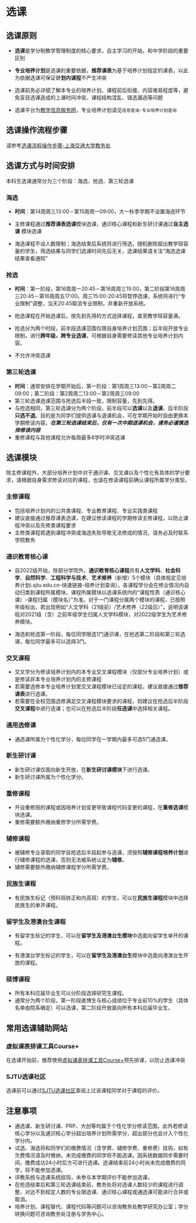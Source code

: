 # 选课

## 选课原则

- **选课**是学分制教学管理制度的核心要求，自主学习的开始，和中学阶段的重要区别

- **专业培养计划**是选课的重要依据，**推荐课表**为基于培养计划指定的课表，以此为依据选课可保证**计划内课程**不产生冲突

- 选课前务必详细了解本专业的培养计划、课程前后衔接、内容难易程度等，避免盲目选课造成的上课时间冲突、课程结构混乱、错选漏选等问题

- 选课平台为[教学信息服务网](https://i.sjtu.edu.cn/)，专业培养计划请见`信息查询-专业培养计划查询`

## 选课操作流程步骤

请参考[选课流程操作步骤-上海交通大学教务处](https://jwc.sjtu.edu.cn/info/1222/6510.htm)

## 选课方式与时间安排

本科生选课通常分为三个阶段：海选、抢选、第三轮选课

### 海选

- **时间**：第14周周三13:00－第15周周一09:00，大一秋季学期不设置海选环节
- 主修课程通过**推荐课表选课**模块选课，通识核心课程和新生研讨课通过**自主选课** 模块选课

- 海选课程不设人数限制；海选结束后系统将进行筛选，随机删除超出教学班容量的学生，筛选结果与同学们选课时间先后无关，选课结果请关注“海选选课结果查看通知”

### 抢选

- **时间**：第一阶段，第16周周一20:45－第16周周三15:00，第二阶段第16周周三20:45－第16周周五17:00。周三15:00-20:45将暂停选课，系统将进行“专业限制”调整，当天20:45取消专业限制，并重新开放系统。
- 抢选课程在开始选课后，按先到先得的方式选择课程，直至教学班容量满。

- 抢选分为两个时段，前半段选课范围仅限自身培养计划范围；后半段开放专业限制，进行**跨年级、跨专业选课**，可根据自身需要修读其他专业培养计划内容。
- 不允许冲突选课

### 第三轮选课

- **时间**：通常安排在学期开始后，第一阶段：第1周周三13:00－第2周周二09:00；第二阶段：第2周周二13:00－第2周周三09:00
- 第三轮选课选课范围与抢选后半段一致，限制容量，先到先得。
- 与抢选相同，第三轮选课分为两个阶段，前半段可以**选课**以及**退课**，后半阶段**只选不退**。目的是为同学们提供选课与退课机会，可在学期开始时自由更换本学期修读内容。***在第三轮选课结束后，仅有一次中期退课机会，请务必谨慎选择修读内容***
- 重修课程与其他课程允许每周最多6学时冲突选课

## 选课模块

除主修课程外，大部分培养计划中对于通识课、交叉课以及个性化有具体的学分要求，请根据自身需求修读对应的课程，也请在修读课程前确认课程所属学分类型。

### 主修课程

- 包括培养计划内的公共类课程、专业教育课程、专业实践类课程
- 建议直接通过推荐课表选课，在建议修读课程的学期修读主修课程，以防止课程冲突以及先修类课程要求
- 主修类课程若遇到课程冲突或海选失败导致无法修成的情况，请务必及时联系学院教务

### 通识教育核心课

- 自2022级开始，除部分学院外，**通识教育核心课程**共有**人文学科**、**社会科学**、**自然科学**、**工程科学与技术**、**艺术修养**（新增）5个模块（具体规定见培养计划i.sjtu.edu.cn-快速链接-培养计划查询）。各课程学分会在修业情况内自动归类到课程所属模块，课程所属模块以选课系统内的“课程性质（通识核心课）-课程归属（模块名）”为准。对于一门课程分属两个模块的课程，已按照年级标出，若出现例如“人文学科（21级前）/艺术修养（22级后）”，说明该课程对2021级（含）之前年级学生归属人文学科模块，对2022级学生为艺术修养模块。

- 海选和抢选第一阶段，每位同学限选1门通识课，在抢选第二阶段和第三轮选课，每位同学最多可以选择3门。

### 交叉课程

- 交叉学分为修读培养计划内的本专业交叉课程模块（仅部分专业培养计划）或是修读非本专业培养计划内的主修课程
- 若需要选修本专业培养计划里交叉课程模块已设定的课程，建议直接通过**推荐课表**进行选课。
- 若需要在全校范围选修满足交叉课程模块要求的课程，则建议在抢选后半阶段**交叉课程**中进行选课；也可以在抢选后半阶段**任选课**中选择相关课程。

### 通用选修课

- 通选课所属为个性化学分，每位同学在一学期内最多可选5门通选课。

### 新生研讨课

- 新生研讨课仅面向新生开放，在**新生研讨课模块**下进行选课。
- 新生研讨课所属为个性化学分。

### 重修课程

- 开设重修班的课程或因培养计划变更导致课程代码变更的课程，在**重修选课**模块选课。
- 重修需要额外缴纳重修学分所需学费。

### 辅修课程

- 被辅修专业录取的同学自抢选后半段起参与选课，须按照**辅修课程培养计划**进行辅修课程的选课，否则无法被系统认定为**辅修**。
- 辅修需要额外缴纳辅修课程学分所需学费。

### 民族生课程

- 有民族生标记（预科班转正和内高班）的学生，可以在**民族生课程**模块中选择民族生的单开课程。

### 留学生及港澳台生课程

- 有留学生标记的学生，可以在**留学生及港澳台生模块**中选面向留学生单开的课程。

- 有港澳台学生标记的学生，可以在**留学生及港澳台生**模块中选面向港澳台生开放的课程。

### 硕博课程

- 所有本科应届毕业生可以分阶段选择研究生课程。
- 通常分为两个阶段，第一阶段直博生与核心成绩位于专业前10%的学生（具体名单由院系确定）可以选课，第二阶段开放面向所有本科应届毕业生。

## 常用选课辅助网站

### 虚拟课表排课工具Course+

在选课开始前，推荐使用[虚拟课表排课工具Course+](https://geek.sjtu.edu.cn/course-plus)预先排课，以防止选课冲突

### SJTU选课社区

选课前可以通过[SJTU选课社区](https://course.sjtu.plus/)查阅上过该课程同学对于课程的评价。

## 注意事项

- 通选课、新生研讨课、PRP、大创等均属于个性化学分修读范围，此外若修读核心学分以及通识核心学分超出培养计划所需学分，超出部分也会计入个性化学分内。
- 试选、海选将和同学们的缴费情况（含学费、辅修学费、重修费）挂钩，如有欠费情况请及时缴纳，未完成缴费的同学将不能选课。因系统数据同步需要时间，缴费成功24小时后方可进行选课。选课结束前24小时尚未完成缴费的同学，将不能参加选课。
- 评教系统与选课系统挂钩，未参与本学期评价不能参加选课。
- 在抢选结束后和第三轮选课结束前，教务处将对选课人数较少的课程进行调整，对达不到规定人数的专业限选课、通识核心课程或通选课可能进行合并或取消。
- 培养计划、课程替代、课程代码等问题可以咨询教务处教学研究办公室；学分转换问题可咨询教务处注册与学务中心。
